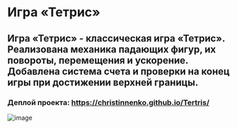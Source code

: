 # Игра «Тетрис»

## Игра «Тетрис» - классическая игра «Тетрис». Реализована механика падающих фигур, их повороты, перемещения и ускорение. Добавлена система счета и проверки на конец игры при достижении верхней границы.

### Деплой проекта: https://christinnenko.github.io/Tertris/

![image](https://github.com/Christinnenko/Tertris/assets/135636897/fde2ba95-0d19-4d8f-b46a-397fccbfeb6c)
